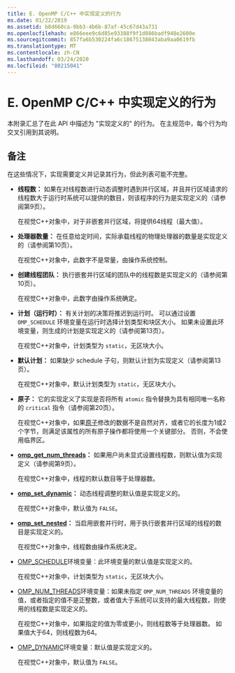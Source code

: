 ```yaml
---
title: E. OpenMP C/C++ 中实现定义的行为
ms.date: 01/22/2019
ms.assetid: b8d660ca-9bb3-4b6b-87af-45c67d43a731
ms.openlocfilehash: e866eee9c6d85e93388f9f1d086badf948e2600e
ms.sourcegitcommit: 857fa6b530224fa6c18675138043aba9aa0619fb
ms.translationtype: MT
ms.contentlocale: zh-CN
ms.lasthandoff: 03/24/2020
ms.locfileid: "80215041"
---
```

# <a name="e-implementation-defined-behaviors-in-openmp-cc"></a>E. OpenMP C/C++ 中实现定义的行为

本附录汇总了在此 API 中描述为 "实现定义的" 的行为。  在主规范中，每个行为均交叉引用到其说明。

## <a name="remarks"></a>备注

在这些情况下，实现需要定义并记录其行为，但此列表可能不完整。

- **线程数：** 如果在对线程数进行动态调整时遇到并行区域，并且并行区域请求的线程数大于运行时系统可以提供的数目，则该程序的行为是实现定义的（请参阅第9页）。

   在视觉C++对象中，对于非嵌套并行区域，将提供64线程（最大值）。

- **处理器数量：** 在任意给定时间，实际承载线程的物理处理器的数量是实现定义的（请参阅第10页）。

   在视觉C++对象中，此数字不是常量，由操作系统控制。

- **创建线程团队：** 执行嵌套并行区域的团队中的线程数是实现定义的（请参阅第10页）。

   在视觉C++对象中，此数字由操作系统确定。

- **计划（运行时）：** 有关计划的决策将推迟到运行时。 可以通过设置 `OMP_SCHEDULE` 环境变量在运行时选择计划类型和块区大小。 如果未设置此环境变量，则生成的计划是实现定义的（请参阅第13页）。

   在视觉C++对象中，计划类型为 `static`，无区块大小。

- **默认计划：** 如果缺少 schedule 子句，则默认计划为实现定义（请参阅第13页）。

   在视觉C++对象中，默认计划类型为 `static`，无区块大小。

- **原子：** 它的实现定义了实现是否将所有 `atomic` 指令替换为具有相同唯一名称的 `critical` 指令（请参阅第20页）。

   在视觉C++对象中，如果[原子](reference/openmp-directives.md#atomic)修改的数据不是自然对齐，或者它的长度为1或2个字节，则满足该属性的所有原子操作都将使用一个关键部分。 否则，不会使用临界区。

- **[omp_get_num_threads](3-run-time-library-functions.md#312-omp_get_num_threads-function)：** 如果用户尚未显式设置线程数，则默认值为实现定义（请参阅第9页）。

   在视觉C++对象中，线程的默认数目等于处理器数。

- **[omp_set_dynamic](3-run-time-library-functions.md#317-omp_set_dynamic-function)：** 动态线程调整的默认值是实现定义的。

   在视觉C++对象中，默认值为 `FALSE`。

- **[omp_set_nested](3-run-time-library-functions.md#319-omp_set_nested-function)：** 当启用嵌套并行时，用于执行嵌套并行区域的线程的数目是实现定义的。

   在视觉C++对象中，线程数由操作系统决定。

- [OMP_SCHEDULE](4-environment-variables.md#41-omp_schedule)环境变量：此环境变量的默认值是实现定义的。

   在视觉C++对象中，计划类型为 `static`，无区块大小。

- [OMP_NUM_THREADS](4-environment-variables.md#42-omp_num_threads)环境变量：如果未指定 `OMP_NUM_THREADS` 环境变量的值，或者指定的值不是正整数，或者值大于系统可以支持的最大线程数，则使用的线程数是实现定义的。

   在视觉C++对象中，如果指定的值为零或更小，则线程数等于处理器数。  如果值大于64，则线程数为64。

- [OMP_DYNAMIC](4-environment-variables.md#43-omp_dynamic)环境变量：默认值是实现定义的。

   在视觉C++对象中，默认值为 `FALSE`。
